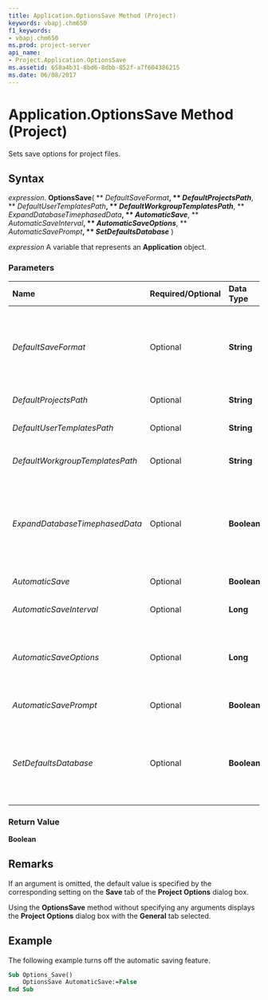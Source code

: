 ```yaml
---
title: Application.OptionsSave Method (Project)
keywords: vbapj.chm650
f1_keywords:
- vbapj.chm650
ms.prod: project-server
api_name:
- Project.Application.OptionsSave
ms.assetid: 658a4b31-8bd6-8dbb-852f-a7f604386215
ms.date: 06/08/2017
---
```



# Application.OptionsSave Method (Project)

Sets save options for project files.


## Syntax

 _expression_. **OptionsSave**( ** _DefaultSaveFormat_**, ** _DefaultProjectsPath_**, ** _DefaultUserTemplatesPath_**, ** _DefaultWorkgroupTemplatesPath_**, ** _ExpandDatabaseTimephasedData_**, ** _AutomaticSave_**, ** _AutomaticSaveInterval_**, ** _AutomaticSaveOptions_**, ** _AutomaticSavePrompt_**, ** _SetDefaultsDatabase_** )

 _expression_ A variable that represents an **Application** object.


### Parameters



|**Name**|**Required/Optional**|**Data Type**|**Description**|
|:-----|:-----|:-----|:-----|
| _DefaultSaveFormat_|Optional|**String**|Specifies the default format when saving a file. Can be one of the following strings: "MSProject.mpp", "MSProject.mpt", "MSProject.mpp12", or "MSProject.mpp9".|
| _DefaultProjectsPath_|Optional|**String**|Specifies the default location for project files.|
| _DefaultUserTemplatesPath_|Optional|**String**|Specifies the default location for user templates.|
| _DefaultWorkgroupTemplatesPath_|Optional|**String**|Specifies the default location for workgroup templates.|
| _ExpandDatabaseTimephasedData_|Optional|**Boolean**|**True** if timephased data should be expanded to a readable format when saving to a database. **False** if timephased data should remain in a compressed binary format. The default value is **False**.|
| _AutomaticSave_|Optional|**Boolean**|**True** if Project automatically saves files.|
| _AutomaticSaveInterval_|Optional|**Long**|Specifies how often (in minutes) Project automatically saves.|
| _AutomaticSaveOptions_|Optional|**Long**|Specifies whether Project saves only the active file or all changed files. Can be one of the following  **[PjAutomaticSaveOptions](Project.PjAutomaticSaveOptions.md)** constants.|
| _AutomaticSavePrompt_|Optional|**Boolean**|**True** if alerts display when automatically saving files.|
| _SetDefaultsDatabase_|Optional|**Boolean**|**True** if the value specified in the **Database save options** section, found on the **Save** tab of the **Options** dialog box, is used as the default value for new projects. The default value is **False**.|

### Return Value

 **Boolean**


## Remarks

If an argument is omitted, the default value is specified by the corresponding setting on the  **Save** tab of the **Project Options** dialog box.

Using the  **OptionsSave** method without specifying any arguments displays the **Project Options** dialog box with the **General** tab selected.


## Example

The following example turns off the automatic saving feature.


```vb
Sub Options_Save() 
    OptionsSave AutomaticSave:=False 
End Sub
```


